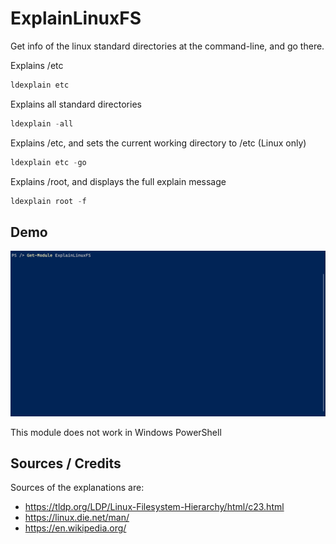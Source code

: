 # ExplainLinuxFS

Get info of the linux standard directories at the command-line, and go there.

Explains /etc
```powershell
ldexplain etc
```

Explains all standard directories
```powershell
ldexplain -all
```

Explains /etc, and sets the current working directory to /etc (Linux only)
```powershell
ldexplain etc -go
```

Explains /root, and displays the full explain message
```powershell
ldexplain root -f
```


## Demo
![](ExplainLinuxFS.gif)

This module does not work in Windows PowerShell

## Sources / Credits
Sources of the explanations are:
- https://tldp.org/LDP/Linux-Filesystem-Hierarchy/html/c23.html
- https://linux.die.net/man/
- https://en.wikipedia.org/
